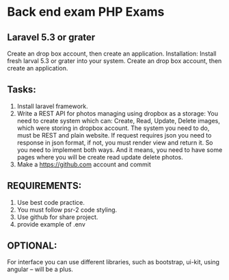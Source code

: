 # Back end exam PHP Exams

## Laravel 5.3 or grater
Create an drop box account, then create an application.
Installation:
Install fresh larval 5.3 or grater into your system.
Create an drop box account, then create an application.

## Tasks:

1. Install laravel framework.
2. Write a REST API for photos managing using dropbox as a storage:
You need to create system which can: Create, Read, Update, Delete images, which were storing
in dropbox account.
The system you need to do, must be REST and plain website. If request requires json you need
to response in json format, if not, you must render view and return it. So you need to implement
both ways. And it means, you need to have some pages where you will be create read update
delete photos.
3. Make a https://github.com account and commit 

## REQUIREMENTS:

1. Use best code practice.
2. You must follow psr-2 code styling.
3. Use github for share project.
4. provide example of .env 

## OPTIONAL:

For interface you can use different libraries, such as bootstrap, ui-kit, using angular – will be a plus.

